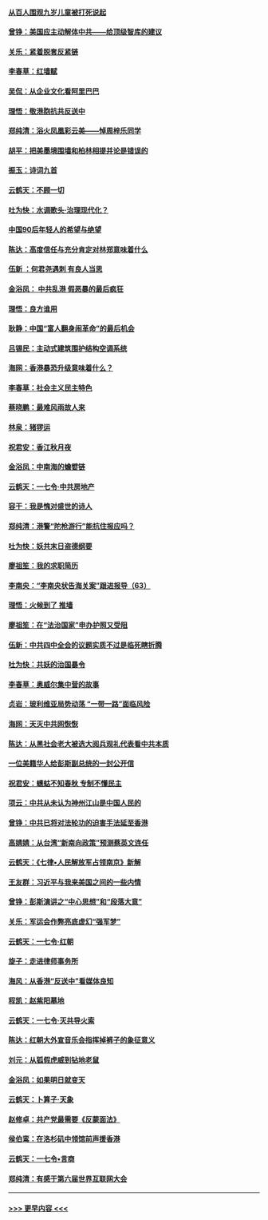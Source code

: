 #### [从百人围观九岁儿童被打死说起](../pages/nsc993/n11651030.md?t=11130501) 
#### [曾铮：美国应主动解体中共——给顶级智库的建议](../pages/nsc993/n11649888.md?t=11130501) 
#### [关乐：紧着脱套反紧链](../pages/nsc993/n11649069.md?t=11130501) 
#### [李春草：红墙赋](../pages/nsc993/n11646389.md?t=11130501) 
#### [吴侃：从企业文化看阿里巴巴](../pages/nsc993/n11645476.md?t=11130501) 
#### [理悟：敬港胞抗共反送中](../pages/nsc993/n11645466.md?t=11130501) 
#### [郑纯清：浴火凤凰彩云美——悼周梓乐同学](../pages/nsc993/n11645155.md?t=11130501) 
#### [胡平：把美墨境围墙和柏林相提并论是错误的](../pages/nsc993/n11645134.md?t=11130501) 
#### [振玉：诗词九首](../pages/nsc993/n11644081.md?t=11130501) 
#### [云鹤天：不顾一切](../pages/nsc993/n11643508.md?t=11130501) 
#### [吐为快：水调歌头·治理现代化？](../pages/nsc993/n11643485.md?t=11130501) 
#### [中国90后年轻人的希望与绝望](../pages/nsc993/n11642317.md?t=11130501) 
#### [陈达：高度信任与充分肯定对林郑意味着什么](../pages/nsc993/n11641441.md?t=11130501) 
#### [伍新 ：何君尧遇刺 有良人当思](../pages/nsc993/n11641503.md?t=11130501) 
#### [金浴凤： 中共乱港  假恶暴的最后疯狂](../pages/nsc993/n11641495.md?t=11130501) 
#### [理悟：良方谁用](../pages/nsc993/n11641463.md?t=11130501) 
#### [耿静：中国“富人翻身闹革命”的最后机会](../pages/nsc993/n11640655.md?t=11130501) 
#### [吕锡民：主动式建筑围护结构空调系统](../pages/nsc993/n11640168.md?t=11130501) 
#### [海网：香港暴恐升级意味着什么？](../pages/nsc993/n11635904.md?t=11130501) 
#### [李春草：社会主义民主特色](../pages/nsc993/n11634657.md?t=11130501) 
#### [蔡晓鹏：最难风雨故人来](../pages/nsc993/n11633145.md?t=11130501) 
#### [林泉：猪猡运](../pages/nsc993/n11631469.md?t=11130501) 
#### [祝君安：香江秋月夜](../pages/nsc993/n11631440.md?t=11130501) 
#### [金浴凤：中南海的蟾嬖链](../pages/nsc993/n11631290.md?t=11130501) 
#### [云鹤天：一七令·中共房地产](../pages/nsc993/n11630084.md?t=11130501) 
#### [容干：我是愧对盛世的诗人](../pages/nsc993/n11630059.md?t=11130501) 
#### [郑纯清：港警“陀枪游行”能抗住报应吗？](../pages/nsc993/n11629999.md?t=11130501) 
#### [吐为快：妖共末日盗德纲要](../pages/nsc993/n11628610.md?t=11130501) 
#### [廖祖笙：我的求职简历](../pages/nsc993/n11628492.md?t=11130501) 
#### [李南央：“李南央状告海关案”跟进报导（63）](../pages/nsc993/n11627039.md?t=11130501) 
#### [理悟：火候到了 推墙](../pages/nsc993/n11626917.md?t=11130501) 
#### [廖祖笙：在“法治国家”申办护照又受阻](../pages/nsc993/n11626500.md?t=11130501) 
#### [伍新：中共四中全会的议题实质不过是临死瞎折腾](../pages/nsc993/n11621774.md?t=11130501) 
#### [吐为快：共妖的治国暴令](../pages/nsc993/n11621401.md?t=11130501) 
#### [李春草：奥威尔集中营的故事](../pages/nsc993/n11621373.md?t=11130501) 
#### [贞岩：玻利维亚局势动荡 “一带一路”面临风险](../pages/nsc993/n11619480.md?t=11130501) 
#### [海网：天灭中共网恢恢](../pages/nsc993/n11618261.md?t=11130501) 
#### [陈达：从黑社会老大被选大阅兵观礼代表看中共本质](../pages/nsc993/n11618229.md?t=11130501) 
#### [一位美籍华人给彭斯副总统的一封公开信](../pages/nsc993/n11616906.md?t=11130501) 
#### [祝君安：蟪蛄不知春秋  专制不懂民主](../pages/nsc993/n11616882.md?t=11130501) 
#### [项云：中共从未认为神州江山是中国人民的](../pages/nsc993/n11616763.md?t=11130501) 
#### [曾铮：中共已将对法轮功的迫害手法延至香港](../pages/nsc993/n11616561.md?t=11130501) 
#### [高婧婧：从台湾“新南向政策”预测蔡英文连任](../pages/nsc993/n11616518.md?t=11130501) 
#### [云鹤天：《七律▪人民解放军占领南京》新解](../pages/nsc993/n11616490.md?t=11130501) 
#### [王友群：习近平与我来美国之间的一些内情](../pages/nsc993/n11615052.md?t=11130501) 
#### [曾铮：彭斯演讲之“中心思想”和“段落大意”](../pages/nsc993/n11615020.md?t=11130501) 
#### [关乐：军运会作弊亮底虚幻“强军梦”](../pages/nsc993/n11615008.md?t=11130501) 
#### [云鹤天：一七令‧红朝](../pages/nsc993/n11615000.md?t=11130501) 
#### [旋子：走进律师事务所](../pages/nsc993/n11614894.md?t=11130501) 
#### [海风：从香港“反送中”看媒体良知](../pages/nsc993/n11614480.md?t=11130501) 
#### [程凯：赵紫阳墓地](../pages/nsc993/n11614464.md?t=11130501) 
#### [云鹤天：一七令‧灭共导火索](../pages/nsc993/n11613471.md?t=11130501) 
#### [陈达：红朝大外宣音乐会指挥掉裤子的象征意义](../pages/nsc993/n11613456.md?t=11130501) 
#### [刘元：从狐假虎威到钻地老鼠](../pages/nsc993/n11612832.md?t=11130501) 
#### [金浴凤：如果明日就变天](../pages/nsc993/n11611135.md?t=11130501) 
#### [云鹤天：卜算子‧天象](../pages/nsc993/n11609023.md?t=11130501) 
#### [赵修卓：共产党最需要《反蒙面法》](../pages/nsc993/n11608006.md?t=11130501) 
#### [侯伯鸾：在洛杉矶中领馆前声援香港](../pages/nsc993/n11607802.md?t=11130501) 
#### [云鹤天：一七令•言商](../pages/nsc993/n11606248.md?t=11130501) 
#### [郑纯清：有感于第六届世界互联网大会](../pages/nsc993/n11604718.md?t=11130501) 

----
#### [ >>> 更早内容 <<< ](../indexes/nsc993-earlier.md)
